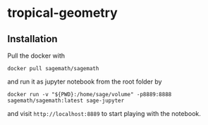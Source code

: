 # tropical-geometry

## Installation

Pull the docker with
```
docker pull sagemath/sagemath
```
and run it as jupyter notebook from the root folder by
```
docker run -v "${PWD}:/home/sage/volume" -p8889:8888 sagemath/sagemath:latest sage-jupyter
```
and visit `http://localhost:8889` to start playing with the notebook.




